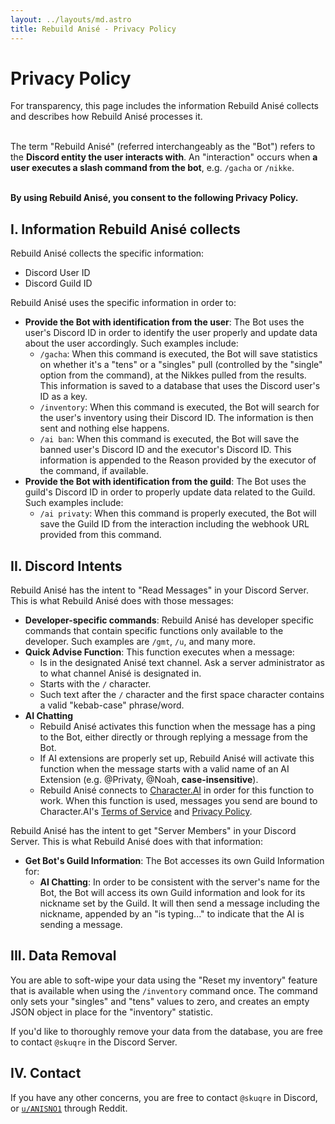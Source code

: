 ```yaml
---
layout: ../layouts/md.astro
title: Rebuild Anisé - Privacy Policy
---
```


# Privacy Policy

For transparency, this page includes the information Rebuild Anisé collects and describes how Rebuild Anisé processes it.
<br><br>

The term "Rebuild Anisé" (referred interchangeably as the "Bot") refers to the **Discord entity the user interacts with**. An "interaction" occurs when **a user executes a slash command from the bot**, e.g. `/gacha` or `/nikke`.
<br><br>

**By using Rebuild Anisé, you consent to the following Privacy Policy.**

## I. Information Rebuild Anisé collects

Rebuild Anisé collects the specific information:
- Discord User ID
- Discord Guild ID

Rebuild Anisé uses the specific information in order to:
- **Provide the Bot with identification from the user**: The Bot uses the user's Discord ID in order to identify the user properly and update data about the user accordingly. Such examples include:
    - `/gacha`: When this command is executed, the Bot will save statistics on whether it's a "tens" or a "singles" pull (controlled by the "single" option from the command), at the Nikkes pulled from the results. This information is saved to a database that uses the Discord user's ID as a key.
    - `/inventory`: When this command is executed, the Bot will search for the user's inventory using their Discord ID. The information is then sent and nothing else happens.
    - `/ai ban`: When this command is executed, the Bot will save the banned user's Discord ID and the executor's Discord ID. This information is appended to the Reason provided by the executor of the command, if available.
- **Provide the Bot with identification from the guild**: The Bot uses the guild's Discord ID in order to properly update data related to the Guild. Such examples include:
    - `/ai privaty`: When this command is properly executed, the Bot will save the Guild ID from the interaction including the webhook URL provided from this command.

## II. Discord Intents

Rebuild Anisé has the intent to "Read Messages" in your Discord Server. This is what Rebuild Anisé does with those messages:
- **Developer-specific commands**: Rebuild Anisé has developer specific commands that contain specific functions only available to the developer. Such examples are `/gmt`, `/u`, and many more.
- **Quick Advise Function**: This function executes when a message:
    - Is in the designated Anisé text channel. Ask a server administrator as to what channel Anisé is designated in.
    - Starts with the `/` character.
    - Such text after the `/` character and the first space character contains a valid "kebab-case" phrase/word.
- **AI Chatting**
    - Rebuild Anisé activates this function when the message has a ping to the Bot, either directly or through replying a message from the Bot.
    - If AI extensions are properly set up, Rebuild Anisé will activate this function when the message starts with a valid name of an AI Extension (e.g. @Privaty, @Noah, **case-insensitive**).
    - Rebuild Anisé connects to [Character.AI](https://character.ai/) in order for this function to work. When this function is used, messages you send are bound to Character.AI's [Terms of Service](https://beta.character.ai/tos/) and [Privacy Policy](https://beta.character.ai/tos/).

Rebuild Anisé has the intent to get "Server Members" in your Discord Server. This is what Rebuild Anisé does with that information:
- **Get Bot's Guild Information**: The Bot accesses its own Guild Information for:
    - **AI Chatting**: In order to be consistent with the server's name for the Bot, the Bot will access its own Guild information and look for its nickname set by the Guild. It will then send a message including the nickname, appended by an "is typing..." to indicate that the AI is sending a message.

## III. Data Removal

You are able to soft-wipe your data using the "Reset my inventory" feature that is available when using the `/inventory` command once. The command only sets your "singles" and "tens" values to zero, and creates an empty JSON object in place for the "inventory" statistic.

If you'd like to thoroughly remove your data from the database, you are free to contact `@skuqre` in the Discord Server.

## IV. Contact

If you have any other concerns, you are free to contact `@skuqre` in Discord, or [`u/ANISNO1`](https://new.reddit.com/u/ANISNO1/) through Reddit.

<br><br><br><br>
